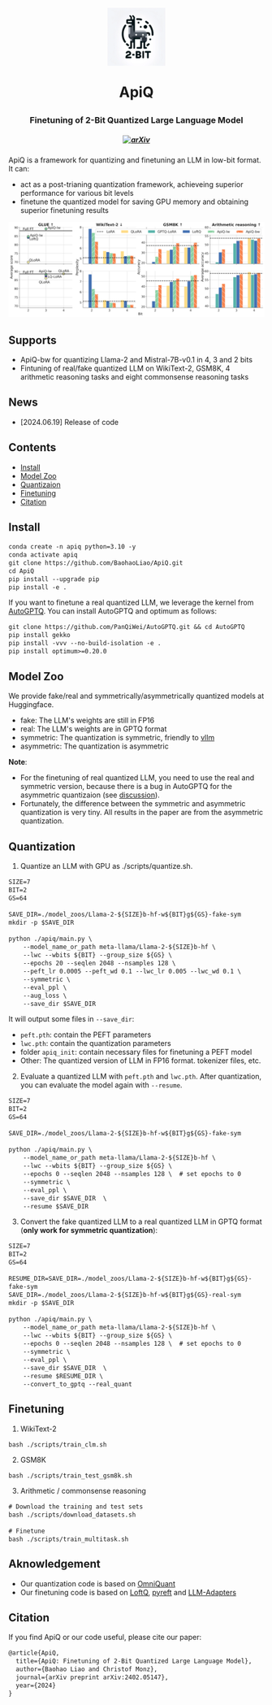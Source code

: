 <h1 align="center">
    <img src="./imgs/logo.webp" width="114" height="114">
    <p>ApiQ</p>
</h1>
<h3 align="center">
    <p>Finetuning of 2-Bit Quantized Large Language Model</p>
</h3>
<h5 align="center">

[![arXiv](https://img.shields.io/badge/arXiv-2308.13137-b31b1b.svg?logo=arXiv)](https://arxiv.org/abs/2402.05147)
 <br>

</h5>

ApiQ is a framework for quantizing and finetuning an LLM in low-bit format. It can:

- act as a post-trianing quantization framework, achieveing superior performance for various bit levels
- finetune the quantized model for saving GPU memory and obtaining superior finetuning results

<p float="left" align="middle">
  <img src="./imgs/overall.png">
</p>


## Supports
- ApiQ-bw for quantizing Llama-2 and Mistral-7B-v0.1 in 4, 3 and 2 bits
- Fintuning of real/fake quantized LLM on WikiText-2, GSM8K, 4 arithmetic reasoning tasks and eight commonsense reasoning tasks

## News
- [2024.06.19] Release of code

## Contents
- [Install](#install)
- [Model Zoo](#model-zoo)
- [Quantizaion](#quantization)
- [Finetuning](#finetuning)
- [Citation](#citation)

## Install
```
conda create -n apiq python=3.10 -y
conda activate apiq
git clone https://github.com/BaohaoLiao/ApiQ.git
cd ApiQ
pip install --upgrade pip 
pip install -e .
```

If you want to finetune a real quantized LLM, we leverage the kernel from [AutoGPTQ](https://github.com/AutoGPTQ/AutoGPTQ#quick-installation). You can install AutoGPTQ and optimum as follows:
```
git clone https://github.com/PanQiWei/AutoGPTQ.git && cd AutoGPTQ
pip install gekko
pip install -vvv --no-build-isolation -e .
pip install optimum>=0.20.0
```

## Model Zoo
We provide fake/real and symmetrically/asymmetrically quantized models at Huggingface.
- fake: The LLM's weights are still in FP16
- real: The LLM's weights are in GPTQ format
- symmetric: The quantization is symmetric, friendly to [vllm](https://github.com/vllm-project/vllm)
- asymmetric: The quantization is asymmetric

**Note**: 
- For the finetuning of real quantized LLM, you need to use the real and symmetric version, because there is a bug in AutoGPTQ for the asymmetric quantizaion (see [discussion](https://github.com/OpenGVLab/OmniQuant/issues/57)). 
- Fortunately, the difference between the symmetric and asymmetric quantization is very tiny. All results in the paper are from the asymmetric quantization.

## Quantization
1. Quantize an LLM with GPU as ./scripts/quantize.sh.
```
SIZE=7
BIT=2
GS=64

SAVE_DIR=./model_zoos/Llama-2-${SIZE}b-hf-w${BIT}g${GS}-fake-sym
mkdir -p $SAVE_DIR

python ./apiq/main.py \
    --model_name_or_path meta-llama/Llama-2-${SIZE}b-hf \
    --lwc --wbits ${BIT} --group_size ${GS} \
    --epochs 20 --seqlen 2048 --nsamples 128 \
    --peft_lr 0.0005 --peft_wd 0.1 --lwc_lr 0.005 --lwc_wd 0.1 \
    --symmetric \
    --eval_ppl \
    --aug_loss \
    --save_dir $SAVE_DIR  
```
It will output some files in ```--save_dir```:
- ```peft.pth```: contain the PEFT parameters 
- ```lwc.pth```: contain the quantization parameters
- folder ```apiq_init```: contain necessary files for finetuning a PEFT model
- Other: The quantized version of LLM in FP16 format. tokenizer files, etc.

2. Evaluate a quantized LLM with ```peft.pth``` and ```lwc.pth```. After quantization, you can evaluate the model again with ```--resume```.
```
SIZE=7
BIT=2
GS=64

SAVE_DIR=./model_zoos/Llama-2-${SIZE}b-hf-w${BIT}g${GS}-fake-sym

python ./apiq/main.py \
    --model_name_or_path meta-llama/Llama-2-${SIZE}b-hf \
    --lwc --wbits ${BIT} --group_size ${GS} \
    --epochs 0 --seqlen 2048 --nsamples 128 \  # set epochs to 0
    --symmetric \
    --eval_ppl \
    --save_dir $SAVE_DIR  \
    --resume $SAVE_DIR
```

3. Convert the fake quantized LLM to a real quantized LLM in GPTQ format (**only work for symmetric quantization**):
```
SIZE=7
BIT=2
GS=64

RESUME_DIR=SAVE_DIR=./model_zoos/Llama-2-${SIZE}b-hf-w${BIT}g${GS}-fake-sym
SAVE_DIR=./model_zoos/Llama-2-${SIZE}b-hf-w${BIT}g${GS}-real-sym
mkdir -p $SAVE_DIR

python ./apiq/main.py \
    --model_name_or_path meta-llama/Llama-2-${SIZE}b-hf \
    --lwc --wbits ${BIT} --group_size ${GS} \
    --epochs 0 --seqlen 2048 --nsamples 128 \  # set epochs to 0
    --symmetric \
    --eval_ppl \
    --save_dir $SAVE_DIR  \
    --resume $RESUME_DIR \
    --convert_to_gptq --real_quant
```

## Finetuning
1. WikiText-2
```
bash ./scripts/train_clm.sh
```
2. GSM8K
```
bash ./scripts/train_test_gsm8k.sh
```
3. Arithmetic / commonsense reasoning
```
# Download the training and test sets
bash ./scripts/download_datasets.sh

# Finetune
bash ./scripts/train_multitask.sh
```

## Aknowledgement
- Our quantization code is based on [OmniQuant](https://github.com/OpenGVLab/OmniQuant)
- Our finetuning code is based on [LoftQ](https://github.com/yxli2123/LoftQ), [pyreft](https://github.com/stanfordnlp/pyreft) and [LLM-Adapters](https://github.com/AGI-Edgerunners/LLM-Adapters)

## Citation
If you find ApiQ or our code useful, please cite our paper:
```
@article{ApiQ,
  title={ApiQ: Finetuning of 2-Bit Quantized Large Language Model},
  author={Baohao Liao and Christof Monz},
  journal={arXiv preprint arXiv:2402.05147},
  year={2024}
}
```

